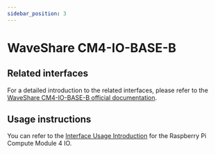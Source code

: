 ```yaml
---
sidebar_position: 3
---
```


# WaveShare CM4-IO-BASE-B

## Related interfaces

For a detailed introduction to the related interfaces, please refer to the [WaveShare CM4-IO-BASE-B official documentation](https://www.waveshare.net/wiki/CM4-IO-BASE-B).

## Usage instructions

You can refer to the [Interface Usage Introduction](../interface-usage/) for the Raspberry Pi Compute Module 4 IO.

